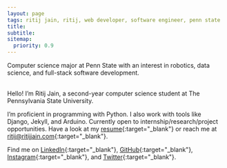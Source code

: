 ```yaml
---
layout: page
tags: ritij jain, ritij, web developer, software engineer, penn state
title: 
subtitle: 
sitemap:
  priority: 0.9
---
```

<p id="describe-text">Computer science major at Penn State with an interest in robotics, data science, and full-stack software development.</p>
<br>
Hello! I’m Ritij Jain, a second-year computer science student at The Pennsylvania State University.

I’m proficient in programming with Python. I also work with tools like Django, Jekyll, and Arduino. Currently open to internship/research/project opportunities. Have a look at my [resume](/assets/files/Resume.pdf){:target="_blank"} or reach me at [ritij@ritijjain.com](mailto:ritij@ritijjain.com){:target="_blank"}.

Find me on [LinkedIn](https://www.linkedin.com/in/ritijjain){:target="_blank"}, [GitHub](https://github.com/ritijjain){:target="_blank"}, [Instagram](http://instagram.com/ritijjai){:target="_blank"}, and [Twitter](https://twitter.com/ritijjai){:target="_blank"}.

<br>
<br>
<br>
<br>
<br>